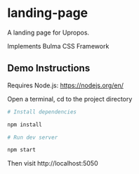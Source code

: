 # landing-page

A landing page for Upropos.

Implements Bulma CSS Framework

## Demo Instructions
Requires Node.js: https://nodejs.org/en/

Open a terminal, cd to the project directory

```bash
# Install dependencies

npm install

# Run dev server

npm start
```

Then visit http://localhost:5050
